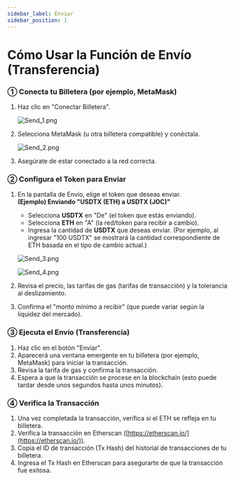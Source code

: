 ```yaml
---
sidebar_label: Enviar
sidebar_position: 1
---
```


# Cómo Usar la Función de Envío (Transferencia)

### **① Conecta tu Billetera (por ejemplo, MetaMask)**

1. Haz clic en "Conectar Billetera".
    
    ![Send_1.png](/img/docs/Send_1.png)
    
2. Selecciona MetaMask (u otra billetera compatible) y conéctala.
    
    ![Send_2.png](/img/docs/Send_2.png)
    
3. Asegúrate de estar conectado a la red correcta.

### **② Configura el Token para Enviar**

1. En la pantalla de Envío, elige el token que deseas enviar.  
   **(Ejemplo) Enviando "USDTX (ETH) a USDTX (JOC)"**  
   - Selecciona **USDTX** en "De" (el token que estás enviando).  
   - Selecciona **ETH** en "A" (la red/token para recibir a cambio).  
   - Ingresa la cantidad de **USDTX** que deseas enviar. (Por ejemplo, al ingresar "100 USDTX" se mostrará la cantidad correspondiente de ETH basada en el tipo de cambio actual.)
    
    ![Send_3.png](/img/docs/Send_3.png)

    ![Send_4.png](/img/docs/Send_4.png)
        
2. Revisa el precio, las tarifas de gas (tarifas de transacción) y la tolerancia al deslizamiento.  
3. Confirma el "monto mínimo a recibir" (que puede variar según la liquidez del mercado).

### **③ Ejecuta el Envío (Transferencia)**

1. Haz clic en el botón "Enviar".  
2. Aparecerá una ventana emergente en tu billetera (por ejemplo, MetaMask) para iniciar la transacción.  
3. Revisa la tarifa de gas y confirma la transacción.  
4. Espera a que la transacción se procese en la blockchain (esto puede tardar desde unos segundos hasta unos minutos).

### **④ Verifica la Transacción**

1. Una vez completada la transacción, verifica si el ETH se refleja en tu billetera.  
2. Verifica la transacción en Etherscan ([https://etherscan.io/](https://etherscan.io/)).  
3. Copia el ID de transacción (Tx Hash) del historial de transacciones de tu billetera.  
4. Ingresa el Tx Hash en Etherscan para asegurarte de que la transacción fue exitosa.